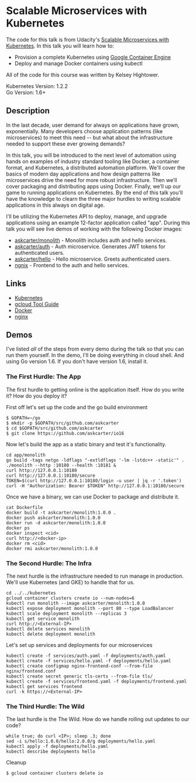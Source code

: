 # Scalable Microservices with Kubernetes

The code for this talk is from Udacity's [Scalable Microservices with Kubernetes](https://www.udacity.com/course/scalable-microservices-with-kubernetes--ud615).  In this talk you will learn how to:

* Provision a complete Kubernetes using [Google Container Engine](https://cloud.google.com/container-engine)
* Deploy and manage Docker containers using kubectl

All of the code for this course was written by Kelsey Hightower.

Kubernetes Version: 1.2.2  
Go Version: 1.6+

## Description

In the last decade, user demand for always on applications have grown, exponentially.  Many developers choose application patterns (like microservices) to meet this need -- but what about the infrastructure needed to support these ever growing demands?  

In this talk, you will be introduced to the next level of automation using hands on examples of industry standard tooling like Docker, a container format, and Kubernetes, a distributed automation platform.  We'll cover the basics of modern day applications and how design patterns like microservices drive the need for more robust infrastructure.  Then we’ll cover packaging and distributing apps using Docker.  Finally, we’ll up our game to running applications on Kubernetes.  By the end of this talk you'll have the knowledge to clearn the three major hurdles to writing scalable applications in this always on digital age.

I'll be utilizing the Kubernetes API to deploy, manage, and upgrade applications using an example 12-factor application called "app".  During this talk you will see live demos of working with the following Docker images:

* [askcarter/monolith](https://hub.docker.com/r/askcarter/monolith) - Monolith includes auth and hello services.
* [askcarter/auth](https://hub.docker.com/r/askcarter/auth) - Auth microservice. Generates JWT tokens for authenticated users.
* [askcarter/hello](https://hub.docker.com/r/askcarter/hello) - Hello microservice. Greets authenticated users.
* [ngnix](https://hub.docker.com/_/nginx) - Frontend to the auth and hello services.

## Links

  * [Kubernetes](http://googlecloudplatform.github.io/kubernetes)
  * [gcloud Tool Guide](https://cloud.google.com/sdk/gcloud)
  * [Docker](https://docs.docker.com)
  * [nginx](http://nginx.org)

## Demos

I've listed *all* of the steps from every demo during the talk so that you can run them yourself.  In the demo, I'll be doing everything in cloud shell.  And using Go version 1.6.  If you don't have version 1.6, install it.

### The First Hurdle:  The App

The first hurdle to getting online is the application itself.  How do you write it?  How do you deploy it?

First off let's set up the code and the go build environment
```
$ GOPATH=~/go
$ mkdir -p $GOPATH/src/github.com/askcarter
$ cd $GOPATH/src/github.com/askcarter
$ git clone https://github.com/askcarter/io16
```

Now let's build the app as a static binary and test it's functionality.
```
cd app/monolith
go build -tags netgo -ldflags "-extldflags '-lm -lstdc++ -static'" .
./monolith --http :10180 --health :10181 &
curl http://127.0.0.1:10180
curl http://127.0.0.1:10180/secure
TOKEN=$(curl http://127.0.0.1:10180/login -u user | jq -r '.token')
curl -H "Authorization: Bearer $TOKEN" http://127.0.0.1:10180/secure
```

Once we have a binary, we can use Docker to package and distribute it.
```
cat Dockerfile
docker build -t askcarter/monolith:1.0.0 .
docker push askcarter/monolith:1.0.0
docker run -d askcarter/monolith:1.0.0
docker ps
docker inspect <cid>
curl http://<docker-ip>
docker rm <cid>
docker rmi askcarter/monolith:1.0.0
```

### The Second Hurdle:  The Infra
The next hurdle is the infrastructure needed to run manage in production.  We'll use Kubernetes (and GKE) to handle that for us.
```
cd ../../kubernetes
gcloud container clusters create io --num-nodes=6
kubectl run monolith --image askcarter/monolith:1.0.0
kubectl expose deployment monolith --port 80 --type LoadBalancer
kubectl scale deployment monolith --replicas 3
kubectl get service monolith
curl http://<External-IP>
kubectl delete services monolith
kubectl delete deployment monolith
```

Let's set up services and deployments for our microservices
```
kubectl create -f services/auth.yaml -f deployments/auth.yaml
kubectl create -f services/hello.yaml -f deployments/hello.yaml
kubectl create configmap nginx-frontend-conf --from-file nginx/frontend.conf
kubectl create secret generic tls-certs --from-file tls/
kubectl create -f services/frontend.yaml -f deployments/frontend.yaml
kubectl get services frontend
curl -k https://<External-IP>
```

### The Third Hurdle:  The Wild
The last hurdle is the The Wild.  How do we handle rolling out updates to our code?
```
while true; do curl <IP>; sleep .3; done
sed -i s/hello:1.0.0/hello:2.0.0/g deployments/hello.yaml
kubectl apply -f deployments/hello.yaml
kubectl describe deployments hello
```

Cleanup
```
$ gcloud container clusters delete io
```

